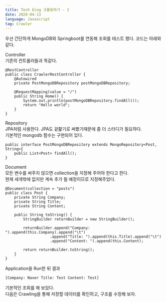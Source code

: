```yaml
---
title: Tech blog 크롤링하기 - 2
date: 2020-04-13
language: Javascript
tag: Crawler
---
```


우선 간단하게 MongoDB와 Springboot를 연동해 조회를 테스트 했다.
코드는 아래와 같다.

Controller   
기존의 컨트롤러들과 똑같다.
```   
@RestController
public class CrawlerRestController {   
	@Autowired   
	private PostMongoDBRepository postMongoDBRepository;   
	   
	@RequestMapping(value = "/")   
	public String Home() {   
		System.out.println(postMongoDBRepository.findAll());   
		return "Hello world";   
	}   
}   
```   

Repository   
JPA처럼 사용한다. JPA도 겉핥기로 써봤기때문에 좀 더 스터디가 필요하다.   
기본적인 mongodb 함수는 구현되어 있다.   
```   
public interface PostMongoDBRepository extends MongoRepository<Post, String>{   
	public List<Post> findAll();   
}   
```   


Document   
모든 변수를 써주지 않으면 collection을 지정해 주어야 한다고 한다.   
현재 세개밖에 없지만 계속 추가 될 예정이므로 지정해주었다.   
```   
@Document(collection = "posts")   
public class Post {   
	private String Company;   
	private String Title;   
	private String Content;   
   
    public String toString() {   
		StringBuilder returnBuilder = new StringBuilder();   
		   
		returnBuilder.append("Company: ").append(this.Company).append("\t")   
					.append("Title: ").append(this.Title).append("\t")   
					.append("Content: ").append(this.Content);   
		   
		return returnBuilder.toString();   
	}   
}   
```   

Application을 Run한 뒤 결과
```   
[Company: Naver Title: Test Content: Test]   
```   

기본적인 조회를 해 보았다.   
다음은 Crawling을 통해 저장할 데이터를 확인하고, 구조를 수정해 보자.